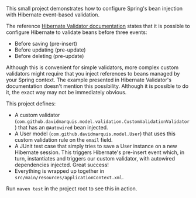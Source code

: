 This small project demonstrates how to configure Spring's bean injection with Hibernate event-based
validation.

The reference [Hibernate Validator documentation](http://docs.jboss.org/hibernate/stable/validator/reference/en-US/html/validator-checkconstraints.html#validator-checkconstraints-orm-hibernateevent)
states that it is possible to configure Hibernate to validate beans before three events:

* Before saving (pre-insert)
* Before updating (pre-update)
* Before deleting (pre-update)

Although this is convenient for simple validators, more complex custom validators might require that you
inject references to beans managed by your Spring context. The example presented in Hibernate Validator's
documentation doesn't mention this possibility. Although it is possible to do it, the exact way may not be immediately obvious.

This project defines:

* A custom validator (`com.github.davidmarquis.model.validation.CustomValidationValidator`) that
has an `@Autowired` bean injected.
* A User model (`com.github.davidmarquis.model.User`) that uses this custom validation rule on the `email` field.
* A JUnit test case that simply tries to save a User instance on a new Hibernate session. This triggers Hibernate's pre-insert event which, in turn, instantiates and triggers our custom validator, with autowired dependencies injected. Great success!
* Everything is wrapped up together in `src/main/resources/applicationContext.xml`.

Run `maven test` in the project root to see this in action.
